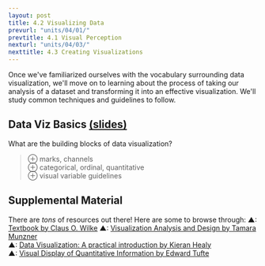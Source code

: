 ```yaml
---
layout: post
title: 4.2 Visualizing Data
prevurl: "units/04/01/"
prevtitle: 4.1 Visual Perception
nexturl: "units/04/03/"
nexttitle: 4.3 Creating Visualizations
---
```

Once we've familiarized ourselves with the vocabulary surrounding data visualization, we'll move on to learning about the process of taking our analysis of a dataset and transforming it into an effective visualization. We'll study common techniques and guidelines to follow.

## Data Viz Basics [(slides)][basics]
What are the building blocks of data visualization?

> ⊕ marks, channels  
> ⊕ categorical, ordinal, quantitative  
> ⊕ visual variable guidelines

## Supplemental Material
There are _tons_ of resources out there! Here are some to browse through:
▲: [Textbook by Claus O. Wilke](https://clauswilke.com/dataviz/visualizing-amounts.html)
▲: [Visualization Analysis and Design by Tamara Munzner](https://www.cs.ubc.ca/~tmm/vadbook/)  
▲: [Data Visualization: A practical introduction by Kieran Healy](http://socviz.co/index.html)  
▲: [Visual Display of Quantitative Information by Edward Tufte](https://www.edwardtufte.com/tufte/books_vdqi)

[basics]: https://docs.google.com/presentation/d/1UTEdkaYEJF7uMeMJcntpmmEr8ulslOzz4H6xGGmu53I/edit?usp=sharing
